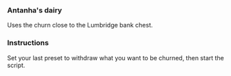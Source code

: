 ### Antanha's dairy

Uses the churn close to the Lumbridge bank chest.

### Instructions

Set your last preset to withdraw what you want to be churned, then start the script.